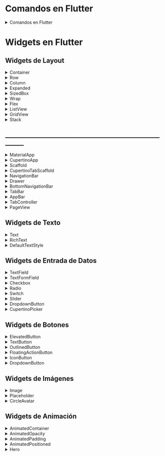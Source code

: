 # Comandos en Flutter 
<details>
<summary>Comandos en Flutter </summary>


```flutter clean```
Este comando elimina los archivos generados automáticamente, como los archivos de compilación y las dependencias instaladas en el directorio de caché de Flutter. Es útil para solucionar problemas de compilación o errores relacionados con la configuración del proyecto.

```flutter packages get```
Este comando actualiza las dependencias del proyecto según las especificaciones del archivo pubspec.yaml. Descarga y actualiza cualquier paquete que falte en el proyecto y lo agrega a la lista de dependencias.

```flutter downgrade```
Este comando permite al usuario bajar la versión de Flutter instalada en su sistema a una versión específica. Puede ser útil si se necesita trabajar en un proyecto específico que requiere una versión de Flutter anterior a la versión actual.

```flutter run ``` 
Este comando compila y ejecuta la aplicación de Flutter en un dispositivo o emulador conectado. Este comando se utiliza comúnmente para probar la aplicación en un dispositivo móvil o emulador durante el desarrollo.

</details>

# Widgets en Flutter 

## Widgets de Layout
<details>
<summary>Container</summary>

## Container
Este widget se utiliza para crear un contenedor rectangular en la pantalla. Aquí hay un ejemplo:

```dart
Container(
  width: 100,
  height: 100,
  color: Colors.blue,
)
```

Parámetros:
* alignment: la alineación del contenido dentro del contenedor.
* padding: el espacio entre el borde del contenedor y el contenido.
* color: el color del fondo del contenedor.
* decoration: la decoración del contenedor, como el borde, el gradiente y la sombra.
* width: la anchura del contenedor.
* height: la altura del contenedor.
* margin: el espacio entre el contenedor y otros widgets.

</details>

<details>
<summary>Row</summary>

## Row
Este widget se utiliza para colocar varios widgets en una fila horizontal. Aquí hay un ejemplo:
```dart
Row(
  children: [
    Text('Hola'),
    Text('mundo'),
  ],
)
```

Parámetros:
* children: los widgets que se organizan en filas o columnas.
* mainAxisAlignment: la alineación principal de los widgets, como start, center y end.
* crossAxisAlignment: la alineación cruzada de los widgets, como start, center y end.
* mainAxisSize: el tamaño principal de la fila o columna, como min, max y average.

</details>

<details>
<summary>Column</summary>

## Column
El widget Column se utiliza para colocar widgets en una columna vertical. Puedes agregar widgets utilizando la propiedad children.
```dart
Column(
  children: <Widget>[
    Text('Título'),
    Text('Descripción'),
  ],
)

```

Parámetros:
* children: los widgets que se organizan en filas o columnas.
* mainAxisAlignment: la alineación principal de los widgets, como start, center y end.
* crossAxisAlignment: la alineación cruzada de los widgets, como start, center y end.
* mainAxisSize: el tamaño principal de la fila o columna, como min, max y average.

</details>

<details>
<summary>Expanded</summary>

## Expanded
El widget Expanded se utiliza dentro de una fila o columna para hacer que un widget ocupe todo el espacio disponible en esa dirección. Puedes envolver el widget que deseas expandir en un Expanded y configurar su flex para controlar la cantidad de espacio que ocupa.

```dart
Column(
  children: <Widget>[
    Expanded(
      flex: 1,
      child: Text('Título'),
    ),
    Expanded(
      flex: 2,
      child: Text('Descripción'),
    ),
  ],
)

```
Parámetros:
* flex: la cantidad de espacio que debe ocupar el widget en relación con otros Expanded en la misma columna o fila.
* child: el widget que se expande.

</details>

<details>
<summary>SizedBox</summary>

## SizedBox
El widget SizedBox se utiliza para agregar un espacio en blanco entre widgets, tanto en horizontal como en vertical. Puedes configurar su ancho, alto o ambas dimensiones.

```dart
SizedBox(
  width: 200, // ancho del espacio en blanco
  height: 20, // alto del espacio en blanco
)

```

Parámetros:
* width: el ancho del espacio en blanco.
* height: el alto del espacio en blanco.
* child: un widget opcional para mostrar dentro del espacio en blanco. Si se proporciona un child, el SizedBox ignorará los valores de ancho y alto y se ajustará al tamaño del child.

</details>

<details>
<summary>Wrap</summary>

## Wrap
El widget Wrap se utiliza para colocar widgets en una fila o columna y envolverlos automáticamente si no hay suficiente espacio disponible en la dirección dada. Puedes agregar widgets utilizando la propiedad children.

```dart
Wrap(
  children: <Widget>[
    Text('Etiqueta 1'),
    Text('Etiqueta 2'),
    Text('Etiqueta 3'),
    Text('Etiqueta 4'),
    Text('Etiqueta 5'),
  ],
)
```
Parámetros:
* children: los widgets que se organizan en filas o columnas.
* alignment: la alineación de los widgets, como start, end y center.
* direction: la dirección de la fila o columna, como horizontal o vertical.
* spacing: el espacio entre los widgets en la dirección de la fila o columna. Si no se proporciona, utiliza un valor predeterminado.
* runSpacing: el espacio entre las líneas de widgets cuando hay varias líneas. Si no se proporciona, utiliza un valor predeterminado.
* crossAxisAlignment: la alineación cruzada de los widgets, como start, center y end.

</details>

<details>
<summary>Flex</summary>

## Flex
El widget Flex se utiliza para colocar widgets en una fila o columna con un tamaño flexible. Puedes agregar widgets utilizando la propiedad children.

```dart
Flex(
  direction: Axis.horizontal,
  mainAxisAlignment: MainAxisAlignment.center,
  crossAxisAlignment: CrossAxisAlignment.center,
  children: <Widget>[
    Expanded(
      flex: 1,
      child: Text('Widget 1'),
    ),
    Expanded(
      flex: 2,
      child: Text('Widget 2'),
    ),
    Expanded(
      flex: 1,
      child: Text('Widget 3'),
    ),
  ],
)

```

Parámetros:
* children: los widgets que se organizan en filas o columnas.
* direction: la dirección de la fila o columna, como horizontal o vertical.
* mainAxisAlignment: la alineación principal de los widgets, como start, center y end.
* crossAxisAlignment: la alineación cruzada de los widgets, como start, center y end.
* mainAxisSize: el tamaño principal de la fila o columna, como min, max y average.
* verticalDirection: la dirección de los widgets en la columna, como hacia abajo o hacia arriba.
* textBaseline: la línea de base de los widgets de texto. Solo se aplica si hay al menos un widget de texto en la columna.

</details>

<details>
<summary>ListView</summary>

## ListView
El widget ListView se utiliza para crear una lista de widgets desplazable en una dirección. Puedes agregar widgets utilizando la propiedad children o mediante el constructor ListView.builder para crear widgets bajo demanda.

```dart
ListView(
  children: <Widget>[
    ListTile(
      leading: Icon(Icons.map),
      title: Text('Mapa'),
      subtitle: Text('Muestra un mapa'),
    ),
    ListTile(
      leading: Icon(Icons.photo_album),
      title: Text('Álbum de fotos'),
      subtitle: Text('Muestra fotos'),
    ),
    ListTile(
      leading: Icon(Icons.phone),
      title: Text('Teléfono'),
      subtitle: Text('Hacer llamadas'),
    ),
  ],
)


```

Parámetros:

* children: los widgets que se muestran en la lista.
* scrollDirection: la dirección del desplazamiento, como horizontal o vertical.
* reverse: si se debe invertir la dirección del desplazamiento.
* controller: el controlador de desplazamiento personalizado.
* primary: si el ListView debe ser el widget primario de la aplicación. Si se establece en falso, el ListView se puede desplazar dentro de un widget contenedor.
* physics: la física de desplazamiento, como el desplazamiento suave o el desplazamiento elástico.
* shrinkWrap: si el ListView debe adaptarse al tamaño del contenido o tener un tamaño fijo. Si se establece en verdadero, el 
ListView se ajustará automáticamente al tamaño de los widgets que contiene. Si se establece en falso, el ListView tendrá un tamaño fijo y se puede desplazar dentro de un widget contenedor.
itemBuilder: una función que devuelve un widget para cada ítem en la lista. Se utiliza con el constructor ListView.builder.

</details>

<details>
<summary>GridView</summary>

## GridView
El widget GridView se utiliza para crear una cuadrícula de widgets en una dirección. Puedes agregar widgets utilizando la propiedad children o mediante el constructor GridView.builder para crear widgets bajo demanda.

```dart
GridView.count(
  crossAxisCount: 2,
  children: <Widget>[
    ListTile(
      leading: Icon(Icons.map),
      title: Text('Mapa'),
      subtitle: Text('Muestra un mapa'),
    ),
    ListTile(
      leading: Icon(Icons.photo_album),
      title: Text('Álbum de fotos'),
      subtitle: Text('Muestra fotos'),
    ),
    ListTile(
      leading: Icon(Icons.phone),
      title: Text('Teléfono'),
      subtitle: Text('Hacer llamadas'),
    ),
    ListTile(
      leading: Icon(Icons.settings),
      title: Text('Configuración'),
      subtitle: Text('Cambiar ajustes'),
    ),
  ],
)


```

Parámetros:
* children: los widgets que se muestran en la cuadrícula.
* crossAxisCount: el número de columnas en la cuadrícula.
* scrollDirection: la dirección del desplazamiento, como horizontal o vertical.
* reverse: si se debe invertir la dirección del desplazamiento.
* controller: el controlador de desplazamiento personalizado.
* primary: si el GridView debe ser el widget primario de la aplicación. Si se establece en falso, el GridView se puede desplazar dentro de un widget contenedor.
* physics: la física de desplazamiento, como el desplazamiento suave o el desplazamiento elástico.
* shrinkWrap: si el GridView debe adaptarse al tamaño del contenido o tener un tamaño fijo. Si se establece en verdadero, el GridView se ajustará automáticamente al tamaño de los widgets que contiene. Si se establece en falso, el GridView tendrá un tamaño fijo y se puede desplazar dentro de un widget contenedor.
itemBuilder: una función que devuelve un widget para cada ítem en la cuadrícula. Se utiliza con el constructor GridView.builder.


</details>

<details>
<summary>Stack</summary>

## Stack
El widget Stack se utiliza para apilar widgets uno encima del otro en un orden determinado utilizando la propiedad children.

```dart
Stack(
  children: <Widget>[
    Positioned(
      top: 0,
      left: 0,
      child: Text('Arriba a la izquierda'),
    ),
    Positioned(
      bottom: 0,
      right: 0,
      child: Text('Abajo a la derecha'),
    ),
    Positioned.fill(
      child: Image.network('https://www.example.com/image.jpg', fit: BoxFit.cover),
    ),
  ],
)


```
Parámetros:
* children: los widgets que se apilan en el Stack.
* alignment: la alineación de los widgets en el Stack, como center, topLeft y bottomRight.
* fit: el ajuste del widget si es más pequeño o más grande que el Stack, como none, fitWidth y fitHeight.
* overflow: la acción a tomar si los widgets en el Stack se desbordan, como clip y visible.
* textDirection: la dirección del texto dentro del Stack.
* clipBehavior: la forma en que se deben recortar los widgets que se desbordan, como clip y antiAlias.

</details>

## ________________________________________________________

<details>
<summary> MaterialApp </summary>
## MaterialApp

```dart


```


</details>

<details>
<summary> CupertinoApp </summary>
* CupertinoApp
</details>

<details>
<summary> Scaffold </summary>
## Scaffold
El widget Scaffold es utilizado para crear una pantalla básica de material design que puede contener otros widgets como el appbar, el drawer y el body.

```dart
Scaffold(
  appBar: AppBar(
    title: Text('Mi aplicación'),
  ),
  body: Text('Este es el cuerpo de la pantalla'),
)
```

Parámetros:
* appBar: una barra de aplicación que se muestra en la parte superior de la pantalla.
* body: el contenido principal de la pantalla, que se muestra debajo de la appBar.
* floatingActionButton: un botón de acción flotante que se muestra en la esquina inferior derecha de la pantalla.
* drawer: un menú lateral que se muestra en la parte izquierda de la pantalla.
* bottomNavigationBar: una barra de navegación que se muestra en la parte inferior de la pantalla.
* backgroundColor: el color de fondo de la pantalla.
* resizeToAvoidBottomInset: un booleano que indica si la pantalla debe ajustar su tamaño cuando aparece el teclado en pantalla.
* extendBody: un booleano que indica si el cuerpo de la pantalla debe extenderse debajo de la appBar y la bottomNavigationBar.
* extendBodyBehindAppBar: un booleano que indica si el cuerpo de la pantalla debe extenderse detrás de la appBar.

</details>

<details>
<summary> CupertinoTabScaffold </summary>
* CupertinoTabScaffold
</details>

<details>
<summary> NavigationBar </summary>
* NavigationBar
</details>


<details>
<summary> Drawer </summary>
* Drawer
</details>


<details>
<summary> BottomNavigationBar </summary>
* BottomNavigationBar
</details>

<details>
<summary> TabBar </summary>
* TabBar
</details>

<details>
<summary> AppBar </summary>
* AppBar
</details>

<details>
<summary> TabController </summary>
* TabController
</details>

<details>
<summary> PageView </summary>
* PageView
</details>


## Widgets de Texto
<details>
<summary>Text</summary>

## Text
El widget Text es utilizado para mostrar texto en una pantalla. Puedes personalizar el estilo del texto utilizando propiedades como fontFamily, fontWeight, fontSize y color.

```dart
Text(
  'Hola mundo',
  style: TextStyle(fontSize: 24, fontWeight: FontWeight.bold),
)
```

Parámetros :
* data: el texto a mostrar
* style: estilo del texto, como el tamaño de fuente (fontSize), el peso de fuente (fontWeight), la altura de línea (height), la familia de fuente (fontFamily) y el color del texto (color)
* textAlign: alineación del texto, como left, center, right y justify
* textDirection: la dirección del texto, como ltr (izquierda a derecha) y rtl (derecha a izquierda)
* textScaleFactor: factor de escala del texto
* maxLines: número máximo de líneas que debe tener el texto
* overflow: lo que se debe hacer si el texto es demasiado grande para caber en el espacio disponible, como ellipsis (mostrar puntos suspensivos al final) o clip (cortar el texto)

</details>

<details>
<summary>RichText</summary>

Contenido del widget RichText

</details>

<details>
<summary>DefaultTextStyle</summary>

Contenido del widget DefaultTextStyle

</details>






## Widgets de Entrada de Datos
<details>
<summary>TextField</summary>

Contenido del widget TextField

</details>

<details>
<summary>TextFormField</summary>

Contenido del widget TextFormField

</details>

<details>
<summary>Checkbox</summary>

Contenido del widget Checkbox

</details>

<details>
<summary>Radio</summary>

Contenido del widget Radio

</details>

<details>
<summary>Switch</summary>

Contenido del widget Switch

</details>

<details>
<summary>Slider</summary>

Contenido del widget Slider

</details>

<details>
<summary>DropdownButton</summary>

Contenido del widget DropdownButton

</details>

<details>
<summary>CupertinoPicker</summary>

Contenido del widget CupertinoPicker

</details>




## Widgets de Botones


<details>
<summary>ElevatedButton</summary>

Contenido del widget ElevatedButton

</details>

<details>
<summary>TextButton</summary>

Contenido del widget TextButton

</details>

<details>
<summary>OutlinedButton</summary>

Contenido del widget OutlinedButton

</details>

<details>
<summary>FloatingActionButton</summary>

Contenido del widget FloatingActionButton

</details>

<details>
<summary>IconButton</summary>

Contenido del widget IconButton

</details>

<details>
<summary>DropdownButton</summary>

Contenido del widget DropdownButton

</details>

## Widgets de Imágenes
<details>
<summary>Image</summary>

Contenido del widget Image

</details>

<details>
<summary>Placeholder</summary>

Contenido del widget Placeholder

</details>

<details>
<summary>CircleAvatar</summary>

Contenido del widget CircleAvatar

</details>

## Widgets de Animación
<details>
<summary>AnimatedContainer</summary>

Contenido del widget AnimatedContainer
</details>

<details>
<summary>AnimatedOpacity</summary>
Contenido del widget AnimatedOpacity
</details>

<details>
<summary>AnimatedPadding</summary>
Contenido del widget AnimatedPadding

</details>

<details>

<summary>AnimatedPositioned</summary>

Contenido del widget AnimatedPositioned
</details>

<details>

<summary>Hero </summary>

 * Hero
</summary>


<details>
<summary>AnimatedBuilder </summary>

 * AnimatedBuilder
</summary>

##  Widgets de Iconos

<details>

<summary>Icon </summary>

Contenido del widget Icon
</summary>


<details>

<summary>ImageIcon </summary>

Contenido del widget ImageIcon
</summary>

##  Widgets de Fecha y Hora
<details>
<summary>DatePicker </summary>
Contenido del widget DatePicker
</summary>

<details>

<summary>TimePicker </summary>

Contenido del widget TimePicker
</summary>

##  Widgets de Progreso
<details>

<summary>CircularProgressIndicator </summary>

Contenido del widget CircularProgressIndicator
</summary>

<details>

<summary>LinearProgressIndicator </summary>

Contenido del widget LinearProgressIndicator
</summary>


##  Widgets de Modalidad
<details>

<summary>AlertDialog </summary>

Contenido del widget CircularProgressIndicator
</summary>

<details>

<summary>BottomSheet </summary>

Contenido del widget BottomSheet
</summary>


<details>
<summary>ModalBarrier </summary>
Contenido del widget ModalBarrier
</summary>

<details>
<summary>PopupMenuButton </summary>
Contenido del widget PopupMenuButton
</summary>

<details>
<summary>SimpleDialog </summary>
Contenido del widget SimpleDialog
</summary>


## Widgets de Decoración
<details>
<summary>DecoratedBox </summary>
Contenido del widget DecoratedBox
</summary>

<details>
<summary>BoxDecoration </summary>
Contenido del widget BoxDecoration
</summary>

<details>
<summary>ClipRect </summary>
Contenido del widget ClipRect
</summary>

<details>
<summary>ClipOval </summary>
Contenido del widget ClipOval
</summary>

<details>
<summary>ClipPath </summary>
Contenido del widget ClipPath
</summary>

## Widgets de Reproducción de Audio y Video
<details>
<summary>VideoPlayer </summary>
Contenido del widget VideoPlayer
</summary>

<details>
<summary>AudioPlayer </summary>
Contenido del widget AudioPlayer
</summary>

## Widgets de Mapas
<details>
<summary>GoogleMaps </summary>
Contenido del widget GoogleMaps
</summary>

<details>
<summary>MapBox </summary>
Contenido del widget MapBox
</summary>


